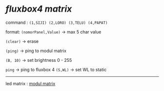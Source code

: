 *fluxbox4 matrix*
=======
 command : `(1,SIJI) (2,LORO) (3,TELU) (4,PAPAT)`

 format: `(nomorPanel,Value)` -> max 5 char value


`(clear)` -> erase

 `(ping)` -> ping to modul matrix

 `(B, 10)` -> set brightness 0 - 255

 `ping` -> ping to fluxbox 4
 `(S,WL)` -> set WL to static


----
led matrix : [modul matrix](https://github.com/galsp/modul-matrix-get-masuk)

